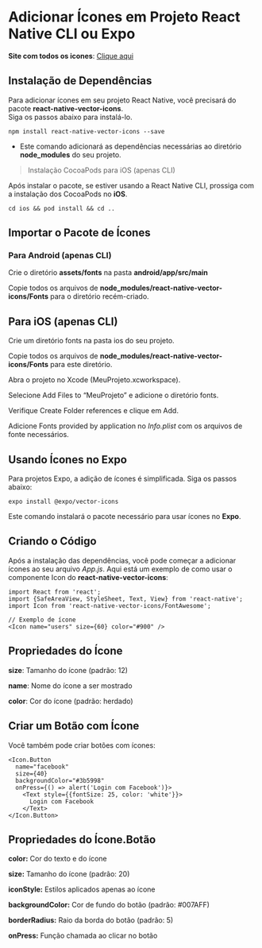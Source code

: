 # Adicionar Ícones em Projeto React Native CLI ou Expo  

  
**Site com todos os icones**: [Clique aqui](https://oblador.github.io/react-native-vector-icons/)  


## Instalação de Dependências  

Para adicionar ícones em seu projeto React Native, você precisará do pacote **react-native-vector-icons**.  
Siga os passos abaixo para instalá-lo.  

`
npm install react-native-vector-icons --save
`  

- Este comando adicionará as dependências necessárias ao diretório **node_modules** do seu projeto.

> Instalação CocoaPods para iOS (apenas CLI)

Após instalar o pacote, se estiver usando a React Native CLI, prossiga com a instalação dos CocoaPods no **iOS**.

`
cd ios && pod install && cd ..
`  

## Importar o Pacote de Ícones  

  
### Para Android (apenas CLI)
Crie o diretório **assets/fonts** na pasta **android/app/src/main**  

Copie todos os arquivos de **node_modules/react-native-vector-icons/Fonts** para o diretório recém-criado.  

## Para iOS (apenas CLI)  

  
Crie um diretório fonts na pasta ios do seu projeto.  

Copie todos os arquivos de **node_modules/react-native-vector-icons/Fonts** para este diretório.  

Abra o projeto no Xcode (MeuProjeto.xcworkspace).  

Selecione Add Files to “MeuProjeto” e adicione o diretório fonts.  

Verifique Create Folder references e clique em Add.  

Adicione Fonts provided by application no *Info.plist* com os arquivos de fonte necessários.  

## Usando Ícones no Expo  

  
Para projetos Expo, a adição de ícones é simplificada. Siga os passos abaixo:  

`
expo install @expo/vector-icons
`  

Este comando instalará o pacote necessário para usar ícones no **Expo**.  

  
## Criando o Código  

  
Após a instalação das dependências, você pode começar a adicionar ícones ao seu arquivo *App.js*. Aqui está um exemplo de como usar o componente Icon do **react-native-vector-icons**:  

```
import React from 'react';
import {SafeAreaView, StyleSheet, Text, View} from 'react-native';
import Icon from 'react-native-vector-icons/FontAwesome';

// Exemplo de ícone
<Icon name="users" size={60} color="#900" />
```

## Propriedades do Ícone  

**size**: Tamanho do ícone (padrão: 12)  

**name**: Nome do ícone a ser mostrado  

**color**: Cor do ícone (padrão: herdado)  

## Criar um Botão com Ícone  

  
Você também pode criar botões com ícones:  

```
<Icon.Button
  name="facebook"
  size={40}
  backgroundColor="#3b5998"
  onPress={() => alert('Login com Facebook')}>
    <Text style={{fontSize: 25, color: 'white'}}>
      Login com Facebook
    </Text>
</Icon.Button>
```

## Propriedades do Ícone.Botão  

  
**color:** Cor do texto e do ícone  

**size:** Tamanho do ícone (padrão: 20)  

**iconStyle:** Estilos aplicados apenas ao ícone  

**backgroundColor:** Cor de fundo do botão (padrão: #007AFF)  

**borderRadius:** Raio da borda do botão (padrão: 5)  

**onPress:** Função chamada ao clicar no botão  

